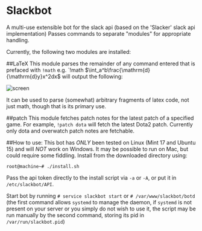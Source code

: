 # Slackbot
A multi-use extensible bot for the slack api (based on the 'Slacker' slack api implementation)
Passes commands to separate "modules" for appropriate handling.

Currently, the following two modules are installed:

##LaTeX
This module parses the remainder of any command entered that is prefaced with `!math`
e.g. `!math $\int_a^b\frac{\mathrm{d}{\mathrm{d}y}x^2dx$ will output the following:

![screen]

It can be used to parse (somewhat) arbitrary fragments of latex code, not just math,
though that is its primary use.

##patch
This module fetches patch notes for the latest patch of a specified game. For example,
`!patch dota` will fetch the latest Dota2 patch. Currently only dota and overwatch patch
notes are fetchable.

##How to use:
This bot has _ONLY_ been tested on Linux (Mint 17 and Ubuntu 15) and will _NOT_ work
on Windows. It may be possible to run on Mac, but could require some fiddling.
Install from the downloaded directory using:
```
root@machine~# ./install.sh
```
Pass the api token directly to the install script via `-a` or `-A`, or put it in `/etc/slackbot/API`.

Start bot by running `# service slackbot start` or `# /var/www/slackbot/botd` (the first
command allows `systemd` to manage the daemon, if `systemd` is not present on your server
or you simply do not wish to use it, the script may be run manually by the second command,
storing its pid in `/var/run/slackbot.pid`)


[screen]:http://i.imgur.com/7xbkJ6P.png
